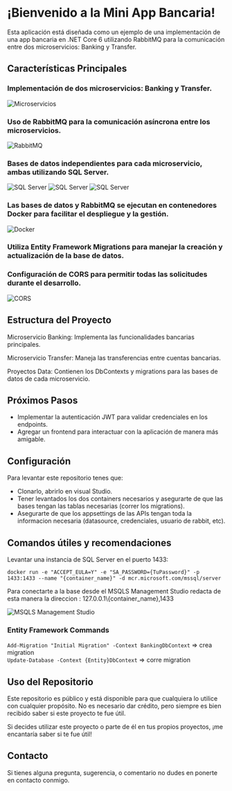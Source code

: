 <!DOCTYPE html>
<html lang="es">
<head>
    <meta charset="UTF-8">
    <meta name="viewport" content="width=device-width, initial-scale=1.0">
    <title> Mini App Bancaria - .NET Core 6 </title>
</head>
<body>
    <h1>¡Bienvenido a la Mini App Bancaria!</h1>
    <p>Esta aplicación está diseñada como un ejemplo de una implementación de una app bancaria en .NET Core 6 utilizando RabbitMQ para la comunicación entre dos microservicios: Banking y Transfer.</p>
    <h2>Características Principales</h2>
    <h3>Implementación de dos microservicios: Banking y Transfer.</h3>
    <img src="https://github.com/alejo-capdevila/MicroservicesRabbitMQ/assets/72323676/2fcdd2b5-5bbc-4020-89a3-172ddb0b1de5" alt="Microservicios">
    <h3>Uso de RabbitMQ para la comunicación asíncrona entre los microservicios.</h3>
    <img src="https://github.com/alejo-capdevila/MicroservicesRabbitMQ/assets/72323676/166d2486-bb35-49bd-9d9c-0a6db9d00fcf" alt="RabbitMQ">
    <h3>Bases de datos independientes para cada microservicio, ambas utilizando SQL Server.</h3>
    <img src="https://github.com/alejo-capdevila/MicroservicesRabbitMQ/assets/72323676/a449bb9d-aa41-4dcc-b5c3-fa094767770a" alt="SQL Server">
    <img src="https://github.com/alejo-capdevila/MicroservicesRabbitMQ/assets/72323676/0fd03057-1f22-4778-b870-a3fec39ac362" alt="SQL Server">
    <img src="https://github.com/alejo-capdevila/MicroservicesRabbitMQ/assets/72323676/c6c7ce6f-ee88-4967-83cc-5d8bade4b5f1" alt="SQL Server">
    <h3>Las bases de datos y RabbitMQ se ejecutan en contenedores Docker para facilitar el despliegue y la gestión.</h3>
    <img src="https://github.com/alejo-capdevila/MicroservicesRabbitMQ/assets/72323676/17a1b9fe-5a07-4bd2-b456-2a0a8e174516" alt="Docker">
    <h3>Utiliza Entity Framework Migrations para manejar la creación y actualización de la base de datos.</h3>
    <h3>Configuración de CORS para permitir todas las solicitudes durante el desarrollo.</h3>
    <img src="https://github.com/alejo-capdevila/MicroservicesRabbitMQ/assets/72323676/0044b386-0278-497b-84cb-42169d4f3d73" alt="CORS">
    <h2>Estructura del Proyecto</h2>
    <p>Microservicio Banking: Implementa las funcionalidades bancarias principales.</p>
    <p>Microservicio Transfer: Maneja las transferencias entre cuentas bancarias.</p>
    <p>Proyectos Data: Contienen los DbContexts y migrations para las bases de datos de cada microservicio.</p>
    <h2>Próximos Pasos</h2>
    <ul>
        <li>Implementar la autenticación JWT para validar credenciales en los endpoints.</li>
        <li>Agregar un frontend para interactuar con la aplicación de manera más amigable.</li>
    </ul>
    <h2>Configuración</h2>
    <p>Para levantar este repositorio tenes que:</p>
    <ul>
        <li>Clonarlo, abrirlo en visual Studio.</li>
        <li>Tener levantados los dos containers necesarios y asegurarte de que las bases tengan las tablas necesarias (correr los migrations).</li>
        <li>Asegurarte de que los appsettings de las APIs tengan toda la informacion necesaria (datasource, credenciales, usuario de rabbit, etc).</li>
    </ul>
    <h2>Comandos útiles y recomendaciones</h2>
    <p>Levantar una instancia de SQL Server en el puerto 1433:</p>
    <code>docker run -e "ACCEPT_EULA=Y" -e "SA_PASSWORD={TuPassword}" -p 1433:1433 --name "{container_name}" -d mcr.microsoft.com/mssql/server</code>
    <p>Para conectarte a la base desde el MSQLS Management Studio redacta de esta manera la direccion : 127.0.0.1\{container_name},1433</p>
    <img src="https://github.com/alejo-capdevila/MicroservicesRabbitMQ/assets/72323676/ad11464b-e10e-4bdf-be92-7b4ee6706a58" alt="MSQLS Management Studio">
    <h3>Entity Framework Commands</h3>
    <code>Add-Migration "Initial Migration" -Context BankingDbContext</code> => crea migration<br>
    <code>Update-Database -Context {Entity}DbContext</code> => corre migration
    <h2>Uso del Repositorio</h2>
    <p>Este repositorio es público y está disponible para que cualquiera lo utilice con cualquier propósito. No es necesario dar crédito, pero siempre es bien recibido saber si este proyecto te fue útil.</p>
    <p>Si decides utilizar este proyecto o parte de él en tus propios proyectos, ¡me encantaría saber si te fue útil!</p>
    <h2>Contacto</h2>
    <p>Si tienes alguna pregunta, sugerencia, o comentario no dudes en ponerte en contacto conmigo.</p>
</body>
</html>
